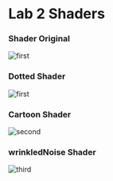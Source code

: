 # Lab 2 Shaders

### Shader Original
![first](https://cdn.discordapp.com/attachments/717418780065529856/1141763463757172868/image.png)

### Dotted Shader
![first](https://cdn.discordapp.com/attachments/717418780065529856/1139405178165010522/image.png)

### Cartoon Shader
![second](https://cdn.discordapp.com/attachments/717418780065529856/1141721704297672744/Screenshot_120.png)

### wrinkledNoise Shader
![third](https://cdn.discordapp.com/attachments/717418780065529856/1141768381264040038/image.png)
